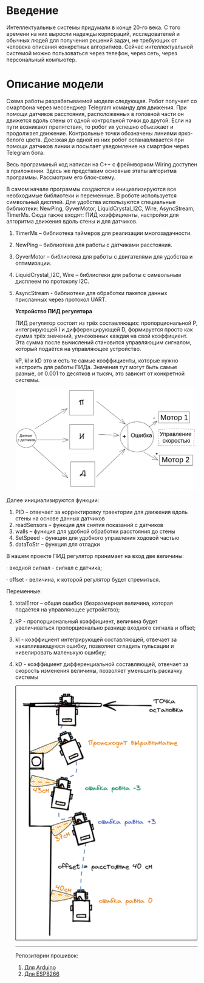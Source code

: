 # **Введение**

Интеллектуальные системы придумали в конце 20-го века. С того времени на них выросли надежды корпораций, исследователей и обычных людей для получения решений задач, не требующих от человека описания конкретных алгоритмов. Сейчас интеллектуальной системой можно пользоваться через телефон, через сеть, через персональный компьютер.

# **Описание модели**

Схема работы разрабатываемой модели следующая. Робот получает со смартфона через мессенджер Telegram команду для движения. При помощи датчиков расстояния, расположенных в головной части он движется вдоль стены от одной контрольной точки до другой. Если на пути возникают препятствия, то робот их успешно объезжает и продолжает движение. Контрольные точки обозначены линиями ярко-белого цвета. Доезжая до одной из них робот останавливается при помощи датчиков линии и посылает уведомление на смартфон через Telegram бота.

Весь программный код написан на C++ с фреймворком Wiring доступен в приложении. Здесь же представим основные этапы алгоритма программы. Рассмотрим его блок-схему.

В самом начале программы создаются и инициализируются все необходимые библиотеки и переменные. В роботе используется символьный дисплей. Для удобства используются специальные библиотеки: NewPing, GyverMotor, LiquidCrystal_I2C, Wire, AsyncStream, TimerMs. Сюда также входят: ПИД коэффициенты, настройки для алгоритма движения вдоль стены и для датчиков.

1. TimerMs – библиотека таймеров для реализации многозадачности.
2. NewPing – библиотека для работы с датчиками расстояния.
3. GyverMotor – библиотека для работы с двигателями для удобства и оптимизации.
4. LiquidCrystal_I2C, Wire – библиотеки для работы с символьным дисплеем по протоколу I2C.
5. AsyncStream - библиотеки для обработки пакетов данных присланных через протокол UART.

   **Устройство ПИД регулятора**

   ПИД регулятор состоит из трёх составляющих: пропорциональной P, интегрирующей I и дифференцирующей D, формируется просто как сумма трёх значений, умноженных каждая на свой коэффициент. Эта сумма после вычислений становится управляющим сигналом, который подаётся на управляющее устройство.

   kP, kI и kD это и есть те самые коэффициенты, которые нужно настроить для работы ПИДа. Значения тут могут быть самые разные, от 0.001 то десятков и тысяч, это зависит от конкретной системы.

   ![](assets/20220511_220858_image.png)

Далее инициализируются функции:

1. PID – отвечает за корректировку траектории для движения вдоль стены на основе данных датчиков
2. readSensors – функция для снятия показаний с датчиков
3. walls – функция для удобной обработки расстояния до стены
4. SetSpeed - функция для удобного управления ходовой частью
5. dataToStr – функция для отладки

В нашем проекте ПИД регулятор принимает на вход две величины:

· входной сигнал - сигнал с датчика;

· offset - величина, к которой регулятор будет стремиться.

Переменные:

1. totalError – общая ошибка (безразмерная величина, которая подаётся на управляющее устройство);
2. kP - пропорциональный коэффициент, величина будет увеличиваться пропорционально разнице входного сигнала и offset;
3. kI - коэффициент интегрирующей составляющей, отвечает за накапливающуюся ошибку, позволяет сгладить пульсации и нивелировать маленькую ошибку;
4. kD - коэффициент дифференциальной составляющей, отвечает за скорость изменения величины, позволяет уменьшить раскачку системы

   ![](assets/20220511_220959_image.png)

   ***

   Репозитории прошивок:

   1. [Для Arduino](https://github.com/GYelejin/NordLightBot)
   2. [Для ESP8266](https://github.com/GYelejin/NordLightBotWifi)
